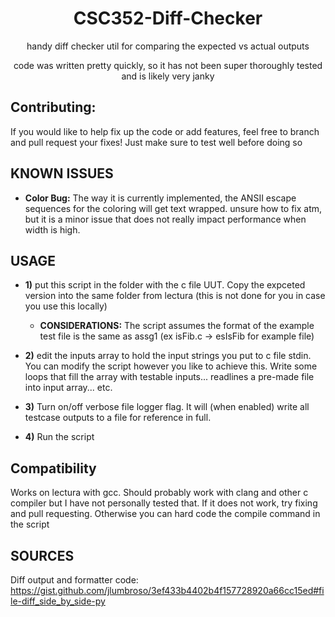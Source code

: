 <h1 align="center">
  CSC352-Diff-Checker
</h1>
<p align="center">
  handy diff checker util for comparing the expected vs actual outputs
</p>
<p align="center">
  code was written pretty quickly, so it has not been super thoroughly tested and is likely very janky
</p>


## Contributing:
If you would like to help fix up the code or add features, feel free to branch and pull request your fixes! Just make sure to test well
before doing so

## KNOWN ISSUES
- **Color Bug:** The way it is currently implemented, the ANSII escape sequences for the coloring will get text wrapped.
unsure how to fix atm, but it is a minor issue that does not really impact performance when width is high.

## USAGE
- **1)** put this script in the folder with the c file UUT. Copy the expceted version into the same folder from lectura (this
is not done for you in case you use this locally)
  - **CONSIDERATIONS:** The script assumes the format of the example test file is the same as assg1 (ex isFib.c -> esIsFib for example file)

- **2)** edit the inputs array to hold the input strings you put to c file stdin. You can modify the script however you like to achieve this. Write
some loops that fill the array with testable inputs... readlines a pre-made file into input array... etc.

- **3)** Turn on/off verbose file logger flag. It will (when enabled) write all testcase outputs to a file for reference in full.

- **4)** Run the script

## Compatibility
Works on lectura with gcc. Should probably work with clang and other c compiler but I have not personally tested that. If it does not work, try
fixing and pull requesting. Otherwise you can hard code the compile command in the script

## SOURCES
Diff output and formatter code: https://gist.github.com/jlumbroso/3ef433b4402b4f157728920a66cc15ed#file-diff_side_by_side-py
